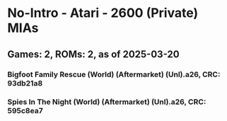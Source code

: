 # No-Intro - Atari - 2600 (Private) MIAs
## Games: 2, ROMs: 2, as of 2025-03-20

### Bigfoot Family Rescue (World) (Aftermarket) (Unl).a26, CRC: 93db21a8
### Spies In The Night (World) (Aftermarket) (Unl).a26, CRC: 595c8ea7
